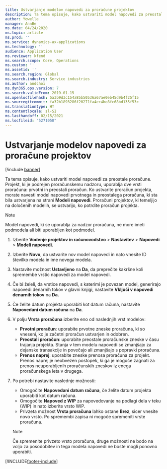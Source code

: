 ```yaml
---
title: Ustvarjanje modelov napovedi za proračune projektov
description: Ta tema opisuje, kako ustvariti model napovedi za preostale proračune.
author: Yowelle
manager: AnnBe
ms.date: 04/24/2020
ms.topic: article
ms.prod: ''
ms.service: dynamics-ax-applications
ms.technology: ''
audience: Application User
ms.reviewer: kfend
ms.search.scope: Core, Operations
ms.custom: ''
ms.assetid: ''
ms.search.region: Global
ms.search.industry: Service industries
ms.author: andchoi
ms.dyn365.ops.version: 7
ms.search.validFrom: 2019-01-15
ms.openlocfilehash: 5a3b9d3c154a85b50536a67ae0eb45d9b4f25f15
ms.sourcegitcommit: fa32b1893286f20271fa4ec4be8fc68bd135f53c
ms.translationtype: HT
ms.contentlocale: sl-SI
ms.lasthandoff: 02/15/2021
ms.locfileid: "5271058"
---
```

# <a name="create-forecast-models-for-project-budgets"></a>Ustvarjanje modelov napovedi za proračune projektov 

[!include [banner](../includes/banner.md)]

Ta tema opisuje, kako ustvariti model napovedi za preostale proračune. Projekt, ki je podrejen proračunskemu nadzoru, uporablja dve vrsti proračuna: prvotni in preostali proračun. Ko ustvarite proračun projekta, morate navesti model napovedi prvotnega in preostalega proračuna, ki sta bila ustvarjena na strani **Modeli napovedi**. Proračuni projektov, ki temeljijo na določenih modelih, se ustvarijo, ko potrdite proračun projekta.

> [!NOTE]
> Model napovedi, ki se uporablja za nadzor proračuna, ne more imeti podmodela ali biti uporabljen kot podmodel.

1. Izberite **Vodenje projektov in računovodstvo** > **Nastavitev** > **Napovedi**  > **Modeli napovedi**.
2. Izberite **Novo**, da ustvarite nov model napovedi in nato vnesite ID številko modela in ime novega modela. 
3. Nastavite možnost **Ustavljeno** na **Da**, da preprečite kakršne koli spremembe vrstic napovedi za model napovedi. 
4. Če bi želeli, da vrstice napovedi, s katerimi je povezan model, generirajo napovedi denarnih tokov v glavni knjigi, nastavite **Vključi v napovedi denarnih tokov** na **Da.** 
5. Če želite datum projekta uporabiti kot datum računa, nastavite **Napovedani datum računa** na **Da**. 
6. V polju **Vrsta proračuna** izberite eno od naslednjih vrst modelov:

   - **Prvotni proračun**: uporabite prvotne zneske proračuna, ki so vneseni, ko je začetni proračun ustvarjen in odobren.
   - **Preostali proračun**: uporabite preostale proračunske zneske v času trajanja projekta. Stanja v tem modelu napovedi se zmanjšajo za dejanske transakcije in povečajo ali zmanjšajo s popravki proračuna.
   - **Prenos naprej**: uporabite zneske prenosa proračuna za projekt. Prenos naprej je neobvezen postopek, ki ga je mogoče zagnati za prenos neuporabljenih proračunskih zneskov iz enega proračunskega leta v drugega.

7. Po potrebi nastavite naslednje možnosti:

   - Omogočite **Napovedani datum računa**, če želite datum projekta uporabiti kot datum računa.
   - Omogočite **Napoved z WIP** za napovedovanje na podlagi dela v teku (WIP) in nato izberite vrsto WIP. 
   - Privzeta možnost **Vrsta proračuna** lahko ostane **Brez**, sicer vnesite novo vrsto. Po spremembi zapisa ni mogoče spremeniti vrste proračuna.     
    > [!NOTE]
    > Če spremenite privzeto vrsto proračuna, druge možnosti ne bodo na voljo za posodobitev in tega modela napovedi ne boste mogli ponovno uporabiti. 
   


 



[!INCLUDE[footer-include](../includes/footer-banner.md)]